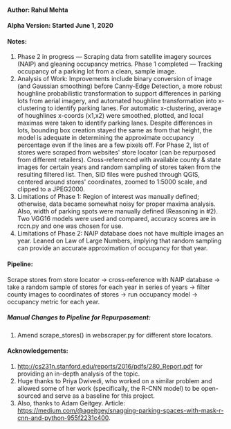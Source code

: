 #### Author: Rahul Mehta
#### Alpha Version: Started June 1, 2020
#### Notes:
1. Phase 2 in progress — Scraping data from satellite imagery sources (NAIP) and gleaning occupancy metrics. Phase 1 completed — Tracking occupancy of a parking lot from a clean, sample image.
2. Analysis of Work: Improvements include binary conversion of image (and Gaussian smoothing) before Canny-Edge Detection, a more robust houghline probabilistic transformation to support differences in parking lots from aerial imagery, and automated houghline transformation into x-clustering to identify parking lanes. For automatic x-clustering, average of houghlines x-coords (x1,x2) were  smoothed, plotted, and local maximas were taken to identify parking lanes. Despite differences in lots, bounding box creation stayed the same as from that height, the model is adequate in determining the approximate occupancy percentage even if the lines are a few pixels off. For Phase 2, list of stores were scraped from websites' store locator (can be repurposed from different retailers). Cross-referenced with available county & state images for certain years and random sampling of stores taken from the resulting filtered list. Then, SID files were pushed through QGIS, centered around stores' coordinates, zoomed to 1:5000 scale, and clipped to a JPEG2000.
3. Limitations of Phase 1: Region of interest was manually defined; otherwise, data became somewhat noisy for proper maxima analysis. Also, width of parking spots were manually defined (Reasoning in #2). Two VGG16 models were used and compared, accuracy scores are in rccn.py and one was chosen for use.
4. Limitations of Phase 2: NAIP database does not have multiple images an year. Leaned on Law of Large Numbers, implying that random sampling can provide an accurate approximation of occupancy for that year. 
#### Pipeline:
Scrape stores from store locator -> cross-reference with NAIP database -> take a random sample of stores for each year in series of years -> filter county images to coordinates of stores -> run occupancy model -> occupancy metric for each year.
##### Manual Changes to Pipeline for Repurposement:
1. Amend scrape_stores() in webscraper.py for different store locators.
#### Acknowledgements:
1. http://cs231n.stanford.edu/reports/2016/pdfs/280_Report.pdf for providing an in-depth analysis of the topic.
2. Huge thanks to Priya Dwivedi, who worked on a similar problem and allowed some of her work (specifically, the R-CNN model) to be open-sourced and serve as a baseline for this project. 
3.  Also, thanks to Adam Geitgey. Article: https://medium.com/@ageitgey/snagging-parking-spaces-with-mask-r-cnn-and-python-955f2231c400.
